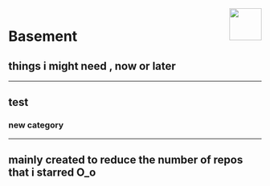<img src="https://avatars.githubusercontent.com/u/167031705?v=4" align="right" height="64px" />

# **Basement**
## things i might need , now or later

------
test
------

### **new category**
---
mainly created to reduce the number of repos that i starred O_o
---
